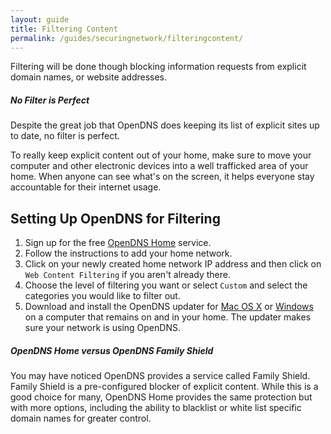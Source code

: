 ```yaml
---
layout: guide
title: Filtering Content
permalink: /guides/securingnetwork/filteringcontent/
---
```


Filtering will be done though blocking information requests from explicit domain names, or website addresses.

<div class="tip">
  <h5>No Filter is Perfect</h5>
  <p>Despite the great job that OpenDNS does keeping its list of explicit sites up to date, no filter is perfect.</p>
  <p>To really keep explicit content out of your home, make sure to move your computer and other electronic devices into a well trafficked area of your home. When anyone can see what's on the screen, it helps everyone stay accountable for their internet usage.</p>
</div>

## Setting Up OpenDNS for Filtering
1. Sign up for the free [OpenDNS Home](http://www.opendns.com/home-solutions/parental-controls/) service.
1. Follow the instructions to add your home network.
1. Click on your newly created home network IP address and then click on `Web Content Filtering` if you aren't already there.
1. Choose the level of filtering you want or select `Custom` and select the categories you would like to filter out.
1. Download and install the OpenDNS updater for [Mac OS X](https://www.opendns.com/download/mac) or [Windows](https://www.opendns.com/download/windows) on a computer that remains on and in your home. The updater makes sure your network is using OpenDNS.

<div class="tip">
  <h5>OpenDNS Home versus OpenDNS Family Shield</h5>
  <p>You may have noticed OpenDNS provides a service called Family Shield. Family Shield is a pre-configured blocker of explicit content. While this is a good choice for many, OpenDNS Home provides the same protection but with more options, including the ability to blacklist or white list specific domain names for greater control.</p>
</div>